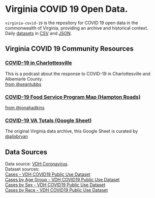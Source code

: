 # Virginia COVID 19 Open Data. 

`virginia-covid-19` is the repository for COVID 19 open data in the commonwealth of Virginia, providing an archive and historical context.  
Daily [datasets](https://github.com/jalbertbowden/virginia-covid-19/tree/master/data) in [CSV](https://github.com/jalbertbowden/virginia-covid-19/tree/master/data/csv) and [JSON](https://github.com/jalbertbowden/virginia-covid-19/tree/master/data/json). 

## Virginia COVID 19 Community Resources  
### [COVID-19 in Charlottesville](https://covid-19-in-charlottesville.simplecast.com/)  
This is a podcast about the response to COVID-19 in Charlottesville and Albemarle County.  
[from @seantubbs](https://twitter.com/seantubbs)  
### [COVID-19 Food Service Program Map (Hampton Roads)](https://www.jonahadkins.com/school-meals/)  
[from @jonahadkins](https://twitter.com/jonahadkins)  
### [COVID-19 VA Totals (Google Sheet)](https://docs.google.com/spreadsheets/d/1FgJpfYWxJi3xUhQnqnlGcyIlQ9Q5KmVJP9xLfPQexqg/edit#gid=0)  
The original Virginia data archive, this Google Sheet is curated by [@alixbryan](https://twitter.com/alixbryan)  

## Data Sources  
Data source: [VDH Coronavirus](http://www.vdh.virginia.gov/coronavirus/).  
Dataset sources:  
[Cases - VDH COVID19 Public Use Dataset](http://www.vdh.virginia.gov/content/uploads/sites/182/2020/03/VDH-COVID-19-PublicUseDataset-Cases.csv)  
[Cases by Age Group - VDH COVID19 Public Use Dataset](http://www.vdh.virginia.gov/content/uploads/sites/182/2020/03/VDH-COVID-19-PublicUseDataset-Cases_By-Age-Group.csv)  
[Cases by Sex - VDH COVID19 Public Use Dataset](http://www.vdh.virginia.gov/content/uploads/sites/182/2020/03/VDH-COVID-19-PublicUseDataset-Cases_By-Sex.csv)  
[Cases by Race - VDH COVID19 Public Use Dataset](http://www.vdh.virginia.gov/content/uploads/sites/182/2020/03/VDH-COVID-19-PublicUseDataset-Cases_By-Race.csv)  
